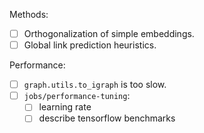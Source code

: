 Methods:
- [ ] Orthogonalization of simple embeddings. 
- [ ] Global link prediction heuristics. 

Performance:
- [ ] `graph.utils.to_igraph` is too slow.  
- [ ] `jobs/performance-tuning`:
    - [ ] learning rate
    - [ ] describe tensorflow benchmarks
